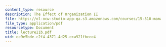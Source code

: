 ```yaml
---
content_type: resource
description: The Effect of Organization II
file: https://ol-ocw-studio-app-qa.s3.amazonaws.com/courses/15-310-managerial-psychology-laboratory-spring-2003/ee9e5bdec2f443714d25eca921fbcce4_lecture21b.pdf
file_type: application/pdf
resourcetype: Document
title: lecture21b.pdf
uid: ee9e5bde-c2f4-4371-4d25-eca921fbcce4
---
```

